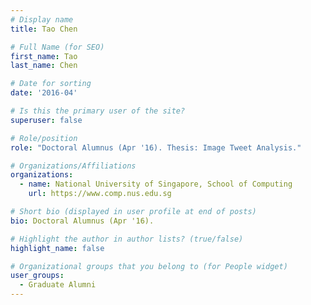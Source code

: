 ```yaml
---
# Display name
title: Tao Chen

# Full Name (for SEO) 
first_name: Tao
last_name: Chen

# Date for sorting
date: '2016-04'

# Is this the primary user of the site?
superuser: false

# Role/position
role: "Doctoral Alumnus (Apr '16). Thesis: Image Tweet Analysis."

# Organizations/Affiliations
organizations:
  - name: National University of Singapore, School of Computing
    url: https://www.comp.nus.edu.sg

# Short bio (displayed in user profile at end of posts)
bio: Doctoral Alumnus (Apr '16). 

# Highlight the author in author lists? (true/false)
highlight_name: false

# Organizational groups that you belong to (for People widget)
user_groups:
  - Graduate Alumni
---
```

